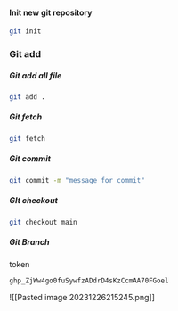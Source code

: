 #### Init new git repository
```bash
git init 
```
### Git add
##### Git add all file 
``` bash
git add .
```
##### Git fetch
```bash
git fetch
```
##### Git commit
```bash
git commit -m "message for commit"
```
##### GIt checkout
```bash
git checkout main
```
##### Git Branch
token
```
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
```

![[Pasted image 20231226215245.png]]